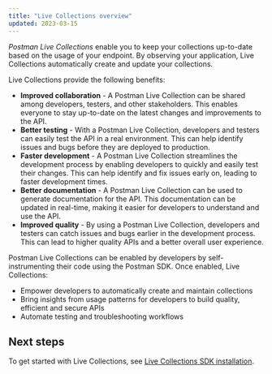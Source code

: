 ```yaml
---
title: "Live Collections overview"
updated: 2023-03-15
---
```


_Postman Live Collections_ enable you to keep your collections up-to-date based on the usage of your endpoint. By observing your application, Live Collections automatically create and update your collections.

Live Collections provide the following benefits:

* **Improved collaboration** - A Postman Live Collection can be shared among developers, testers, and other stakeholders. This enables everyone to stay up-to-date on the latest changes and improvements to the API.
* **Better testing** - With a Postman Live Collection, developers and testers can easily test the API in a real environment. This can help identify issues and bugs before they are deployed to production.
* **Faster development** - A Postman Live Collection streamlines the development process by enabling developers to quickly and easily test their changes. This can help identify and fix issues early on, leading to faster development times.
* **Better documentation** -  A Postman Live Collection can be used to generate documentation for the API. This documentation can be updated in real-time, making it easier for developers to understand and use the API.
* **Improved quality** - By using a Postman Live Collection, developers and testers can catch issues and bugs earlier in the development process. This can lead to higher quality APIs and a better overall user experience.

Postman Live Collections can be enabled by developers by self-instrumenting their code using the Postman SDK. Once enabled, Live Collections:

* Empower developers to automatically create and maintain collections
* Bring insights from usage patterns for developers to build quality, efficient and secure APIs
* Automate testing and troubleshooting workflows

## Next steps

To get started with Live Collections, see [Live Collections SDK installation](/docs/collections/live-collections/live-collections-sdk-install/).
